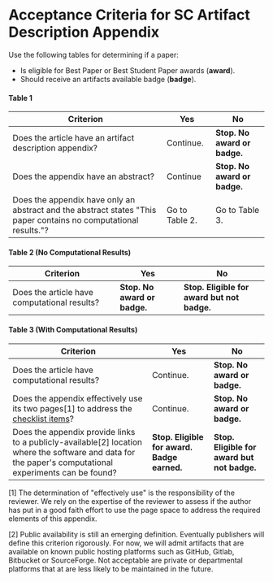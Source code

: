 # Acceptance Criteria for SC Artifact Description Appendix

Use the following tables for determining if a paper:
- Is eligible for Best Paper or Best Student Paper awards (**award**).
- Should receive an artifacts available badge (**badge**).


#### Table 1

| Criterion | Yes | No |
|---|---|---|
|Does the article have an artifact description appendix? | Continue. | **Stop. No award or badge.**|
|Does the appendix have an abstract? | Continue | **Stop. No award or badge.**|
|Does the appendix have only an abstract and the abstract states "This paper contains no computational results."? | Go to Table 2. | Go to Table 3.| 

#### Table 2 (No Computational Results)

| Criterion | Yes | No |
|---|---|---|
|Does the article have computational results? | **Stop. No award or badge.** | **Stop. Eligible for award but not badge.**|

#### Table 3 (With Computational Results)

| Criterion | Yes | No |
|---|---|---|
|Does the article have computational results? | Continue. | **Stop. No award or badge.**|
|Does the appendix effectively use its two pages[1] to address the [checklist items](https://collegeville.github.io/sc-reproducibility/ArtifactDescriptionAppendixTemplate.html)? | Continue. | **Stop. No award or badge.**|
|Does the appendix provide links to a publicly-available[2] location where the software and data for the paper's computational experiments can be found? | **Stop. Eligible for award.  Badge earned.** | **Stop. Eligible for award but not badge.**| 

[1] The determination of "effectively use" is the responsibility of the reviewer.  We rely on the expertise of the reviewer to assess if the author has put in a good faith effort to use the page space to address the required elements of this appendix.

[2] Public availability is still an emerging definition.  Eventually publishers will define this criterion rigorously. For now, we will admit artifacts that are available on known public hosting platforms such as GitHub, Gitlab, Bitbucket or SourceForge.  Not acceptable are private or departmental platforms that at are less likely to be maintained in the future.
